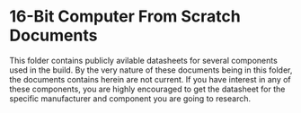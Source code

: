 # 16-Bit Computer From Scratch Documents

This folder contains publicly avilable datasheets for several components used in the build.  By the very nature of these documents being in this folder, the documents contains herein are not current.  If you have interest in any of these components, you are highly encouraged to get the datasheet for the specific manufacturer and component you are going to research.

